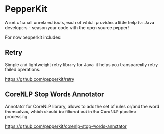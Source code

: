 # PepperKit
A set of small unrelated tools, each of which provides a little help for Java developers - season your code with the open source pepper!

For now pepperkit includes:

## Retry
Simple and lightweight retry library for Java, it helps you transparently retry failed operations.

https://github.com/pepperkit/retry

## CoreNLP Stop Words Annotator
Annotator for CoreNLP library, allows to add the set of rules or/and the word themselves, which should be filtered out in the CoreNLP pipeline processing.

https://github.com/pepperkit/corenlp-stop-words-annotator
